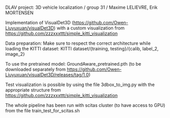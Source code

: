 DLAV project: 3D vehicle localization / group 31 / Maxime LELIEVRE, Erik MORTENSEN

Implementation of VisualDet3D (https://github.com/Owen-Liuyuxuan/visualDet3D) with a custom visualization from https://github.com/zzzxxxttt/simple_kitti_visualization

Data preparation:
Make sure to respect the correct architecture while loading the KITTI dataset:
KITTI dataset/{training, testing}/{calib, label_2, image_2}
 

To use the pretrained model: GroundAware_pretrained.pth (to be downloaded separately from https://github.com/Owen-Liuyuxuan/visualDet3D/releases/tag/1.0)

Test visualization is possible by using the file  3dbox_to_img.py with the appropriate structure from https://github.com/zzzxxxttt/simple_kitti_visualization

The whole pipeline has been run with scitas cluster (to have access to GPU) from the file train_test_for_scitas.sh


